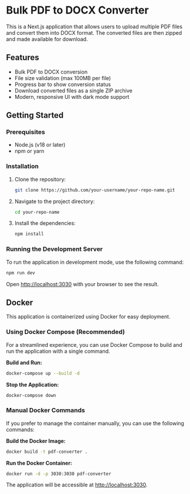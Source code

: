 # Bulk PDF to DOCX Converter

This is a Next.js application that allows users to upload multiple PDF files and convert them into DOCX format. The converted files are then zipped and made available for download.

## Features

-   Bulk PDF to DOCX conversion
-   File size validation (max 100MB per file)
-   Progress bar to show conversion status
-   Download converted files as a single ZIP archive
-   Modern, responsive UI with dark mode support

## Getting Started

### Prerequisites

-   Node.js (v18 or later)
-   npm or yarn

### Installation

1.  Clone the repository:
    ```bash
    git clone https://github.com/your-username/your-repo-name.git
    ```
2.  Navigate to the project directory:
    ```bash
    cd your-repo-name
    ```
3.  Install the dependencies:
    ```bash
    npm install
    ```

### Running the Development Server

To run the application in development mode, use the following command:

```bash
npm run dev
```

Open [http://localhost:3030](http://localhost:3030) with your browser to see the result.

## Docker

This application is containerized using Docker for easy deployment.

### Using Docker Compose (Recommended)

For a streamlined experience, you can use Docker Compose to build and run the application with a single command.

**Build and Run:**

```bash
docker-compose up --build -d
```

**Stop the Application:**

```bash
docker-compose down
```

### Manual Docker Commands

If you prefer to manage the container manually, you can use the following commands:

**Build the Docker Image:**

```bash
docker build -t pdf-converter .
```

**Run the Docker Container:**

```bash
docker run -d -p 3030:3030 pdf-converter
```

The application will be accessible at [http://localhost:3030](http://localhost:3030).